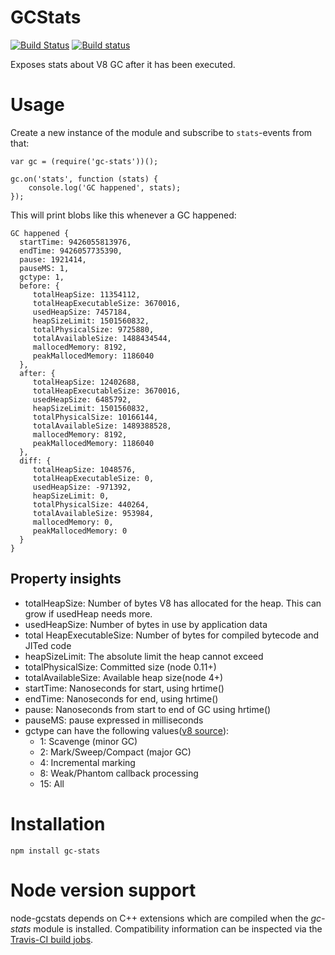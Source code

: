 # GCStats
[![Build Status](https://travis-ci.org/dainis/node-gcstats.svg?branch=master)](https://travis-ci.org/dainis/node-gcstats) [![Build status](https://ci.appveyor.com/api/projects/status/oeu171tgxbsac88q/branch/master?svg=true)](https://ci.appveyor.com/project/dainis/node-gcstats/branch/master)

Exposes stats about V8 GC after it has been executed.

# Usage

Create a new instance of the module and subscribe to `stats`-events from that:

    var gc = (require('gc-stats'))();

    gc.on('stats', function (stats) {
        console.log('GC happened', stats);
    });

This will print blobs like this whenever a GC happened:

    GC happened {
      startTime: 9426055813976,
      endTime: 9426057735390,
      pause: 1921414,
      pauseMS: 1,
      gctype: 1,
      before: {
         totalHeapSize: 11354112,
         totalHeapExecutableSize: 3670016,
         usedHeapSize: 7457184,
         heapSizeLimit: 1501560832,
         totalPhysicalSize: 9725880,
         totalAvailableSize: 1488434544,
         mallocedMemory: 8192,
         peakMallocedMemory: 1186040
      },
      after: {
         totalHeapSize: 12402688,
         totalHeapExecutableSize: 3670016,
         usedHeapSize: 6485792,
         heapSizeLimit: 1501560832,
         totalPhysicalSize: 10166144,
         totalAvailableSize: 1489388528,
         mallocedMemory: 8192,
         peakMallocedMemory: 1186040
      },
      diff: {
         totalHeapSize: 1048576,
         totalHeapExecutableSize: 0,
         usedHeapSize: -971392,
         heapSizeLimit: 0,
         totalPhysicalSize: 440264,
         totalAvailableSize: 953984,
         mallocedMemory: 0,
         peakMallocedMemory: 0
      }
    }

## Property insights
* totalHeapSize: Number of bytes V8 has allocated for the heap. This can grow if usedHeap needs more.
* usedHeapSize: Number of bytes in use by application data
* total HeapExecutableSize: Number of bytes for compiled bytecode and JITed code
* heapSizeLimit: The absolute limit the heap cannot exceed
* totalPhysicalSize: Committed size (node 0.11+)
* totalAvailableSize: Available heap size(node 4+)
* startTime: Nanoseconds for start, using hrtime()
* endTime: Nanoseconds for end, using hrtime()
* pause: Nanoseconds from start to end of GC using hrtime()
* pauseMS: pause expressed in milliseconds
* gctype can have the following values([v8 source](https://github.com/nodejs/node/blob/554fa24916c5c6d052b51c5cee9556b76489b3f7/deps/v8/include/v8.h#L6137-L6144)):
  * 1: Scavenge (minor GC)
  * 2: Mark/Sweep/Compact (major GC)
  * 4: Incremental marking
  * 8: Weak/Phantom callback processing
  * 15: All

# Installation

    npm install gc-stats

# Node version support
node-gcstats depends on C++ extensions which are compiled when the *gc-stats* module is installed. Compatibility information can be inspected via the [Travis-CI build jobs](https://travis-ci.org/dainis/node-gcstats/).

